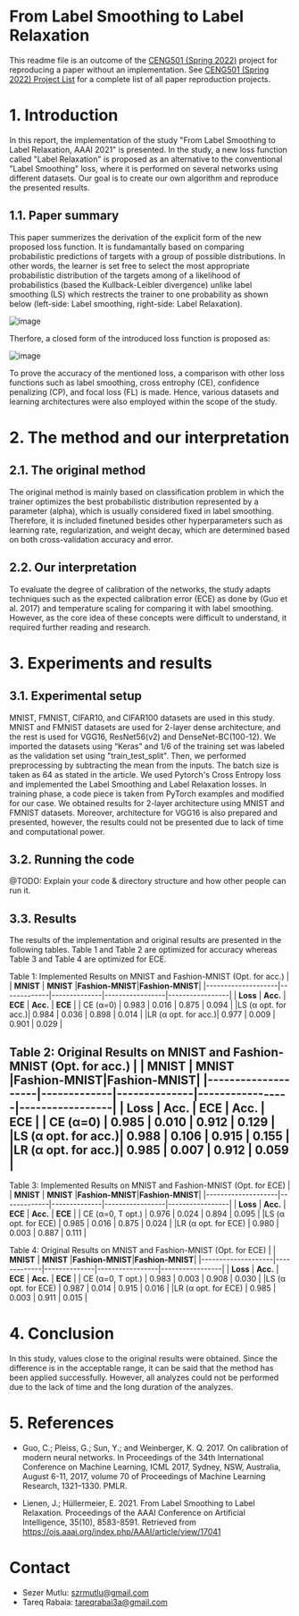# From Label Smoothing to Label Relaxation

This readme file is an outcome of the [CENG501 (Spring 2022)](https://ceng.metu.edu.tr/~skalkan/DL/) project for reproducing a paper without an implementation. See [CENG501 (Spring 2022) Project List](https://github.com/CENG501-Projects/CENG501-Spring2022) for a complete list of all paper reproduction projects.

# 1. Introduction

In this report, the implementation of the study "From Label Smoothing to Label Relaxation, AAAI 2021" is presented. In the study, a new loss function called "Label Relaxation" is proposed as an alternative to the conventional "Label Smoothing" loss, where it is performed on several networks using different datasets. Our goal is to create our own algorithm and reproduce the presented results.   

## 1.1. Paper summary

This paper summerizes the derivation of the explicit form of the new proposed loss function. It is fundamantally based on comparing probabilistic predictions of targets with a group of possible distributions. In other words, the learner is set free to select the most appropriate probabilistic distribution of the targets among of a likelihood of probabilistics (based the Kullback-Leibler divergence) unlike label smoothing (LS) which restrects the trainer to one probability as shown below (left-side: Label smoothing, right-side: Label Relaxation).  

![image](https://user-images.githubusercontent.com/108774445/177706624-7dc35b52-3a3b-4495-8121-ec999b5912a6.png)

Therfore, a closed form of the introduced loss function is proposed as:

![image](https://user-images.githubusercontent.com/108774445/177691233-4ebdbea1-a33c-4f26-a68e-3e4dfcc015c3.png)

To prove the accuracy of the mentioned loss, a comparison with other loss functions such as label smoothing, cross entrophy (CE), confidence penalizing (CP), and focal loss (FL) is made. Hence, various datasets and learning architectures were also employed within the scope of the study.


# 2. The method and our interpretation

## 2.1. The original method

The original method is mainly based on classification problem in which the trainer optimizes the best probabilistic distribution represented by a parameter (alpha), which is usually considered fixed in label smoothing. Therefore, it is included finetuned besides other hyperparameters such as learning rate, regularization, and weight decay, which are determined based on both cross-validation accuracy and error.    

## 2.2. Our interpretation 

To evaluate the degree of calibration of the networks, the study adapts techniques such as the expected calibration error (ECE) as done by (Guo et al. 2017) and temperature scaling for comparing it with label smoothing. However, as the core idea of these concepts were difficult to understand, it required further reading and research.   

# 3. Experiments and results

## 3.1. Experimental setup

MNIST, FMNIST, CIFAR10, and CIFAR100 datasets are used in this study. MNIST and FMNIST datasets are used for 2-layer dense architecture, and the rest is used for VGG16, ResNet56(v2) and DenseNet-BC(100-12).
We imported the datasets using “Keras” and 1/6 of the training set was labeled as the validation set using "train_test_split". Then, we performed preprocessing by subtracting the mean from the inputs. The batch size is taken as 64 as stated in the article. We used Pytorch's Cross Entropy loss and implemented the Label Smoothing and Label Relaxation losses. In training phase, a code piece is taken from PyTorch examples and modified for our case.
We obtained results for 2-layer architecture using MNIST and FMNIST datasets. Moreover, architecture for VGG16 is also prepared and presented, however, the results could not be presented due to lack of time and computational power.

## 3.2. Running the code

@TODO: Explain your code & directory structure and how other people can run it.

## 3.3. Results

The results of the implementation and original results are presented in the following tables. Table 1 and Table 2 are optimized for accuracy whereas Table 3 and Table 4 are optimized for ECE.


Table 1: Implemented Results on MNIST and Fashion-MNIST (Opt. for acc.)
|                    |  **MNIST**  |  **MNIST**   |**Fashion-MNIST**|**Fashion-MNIST**|
|--------------------|-------------|--------------|-----------------|-----------------|
|     **Loss**       |  **Acc.**   |   **ECE**    |    **Acc.**     |     **ECE**     |
|     CE (α=0)       |   0.983     |    0.016     |      0.875      |      0.094      |
|LS (α opt. for acc.)|   0.984     |    0.036     |      0.898      |      0.014      |
|LR (α opt. for acc.)|   0.977     |    0.009     |      0.901      |      0.029      |


Table 2: Original Results on MNIST and Fashion-MNIST (Opt. for acc.)
|                    |  **MNIST**  |  **MNIST**   |**Fashion-MNIST**|**Fashion-MNIST**|
|--------------------|-------------|--------------|-----------------|-----------------|
|     **Loss**       |  **Acc.**   |   **ECE**    |    **Acc.**     |     **ECE**     |
|     CE (α=0)       |   0.985     |    0.010     |      0.912      |      0.129      |
|LS (α opt. for acc.)|   0.988     |    0.106     |      0.915      |      0.155      |
|LR (α opt. for acc.)|   0.985     |    0.007     |      0.912      |      0.059      |
--------------------------------------------------

Table 3: Implemented Results on MNIST and Fashion-MNIST (Opt. for ECE)
|                    |  **MNIST**  |  **MNIST**   |**Fashion-MNIST**|**Fashion-MNIST**|
|--------------------|-------------|--------------|-----------------|-----------------|
|     **Loss**       |  **Acc.**   |   **ECE**    |    **Acc.**     |     **ECE**     |
|  CE (α=0, T opt.)  |   0.976     |    0.024     |      0.894      |      0.095      |
|LS (α opt. for ECE) |   0.985     |    0.016     |      0.875      |      0.024      |
|LR (α opt. for ECE) |   0.980     |    0.003     |      0.887      |      0.111      |


Table 4: Original Results on MNIST and Fashion-MNIST (Opt. for ECE)
|                    |  **MNIST**  |  **MNIST**   |**Fashion-MNIST**|**Fashion-MNIST**|
|--------------------|-------------|--------------|-----------------|-----------------|
|     **Loss**       |  **Acc.**   |   **ECE**    |    **Acc.**     |     **ECE**     |
|  CE (α=0, T opt.)  |   0.983     |    0.003     |     0.908       |      0.030      |
|LS (α opt. for ECE) |   0.987     |    0.014     |     0.915       |      0.016      |
|LR (α opt. for ECE) |   0.985     |    0.003     |     0.911       |      0.015      |

# 4. Conclusion

In this study, values close to the original results were obtained. Since the difference is in the acceptable range, it can be said that the method has been applied successfully. However, all analyzes could not be performed due to the lack of time and the long duration of the analyzes.

# 5. References

- Guo, C.; Pleiss, G.; Sun, Y.; and Weinberger, K. Q. 2017. On calibration of modern neural networks. In Proceedings of the 34th International Conference on Machine Learning, ICML 2017, Sydney, NSW, Australia, August 6-11, 2017, volume 70 of Proceedings of Machine Learning Research, 1321–1330. PMLR.

- Lienen, J.; Hüllermeier, E. 2021. From Label Smoothing to Label Relaxation. Proceedings of the AAAI Conference on Artificial Intelligence, 35(10), 8583-8591. Retrieved from https://ojs.aaai.org/index.php/AAAI/article/view/17041

# Contact

- Sezer Mutlu: szrmutlu@gmail.com
- Tareq Rabaia: tareqrabai3a@gmail.com
